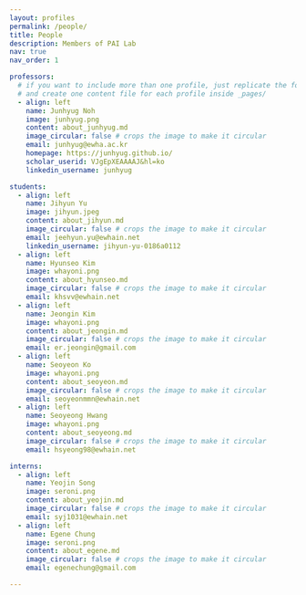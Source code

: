 ```yaml
---
layout: profiles
permalink: /people/
title: People
description: Members of PAI Lab
nav: true
nav_order: 1

professors:
  # if you want to include more than one profile, just replicate the following block
  # and create one content file for each profile inside _pages/
  - align: left
    name: Junhyug Noh
    image: junhyug.png
    content: about_junhyug.md
    image_circular: false # crops the image to make it circular
    email: junhyug@ewha.ac.kr
    homepage: https://junhyug.github.io/
    scholar_userid: VJgEpXEAAAAJ&hl=ko
    linkedin_username: junhyug

students:
  - align: left
    name: Jihyun Yu
    image: jihyun.jpeg
    content: about_jihyun.md
    image_circular: false # crops the image to make it circular
    email: jeehyun.yu@ewhain.net
    linkedin_username: jihyun-yu-0186a0112
  - align: left
    name: Hyunseo Kim
    image: whayoni.png
    content: about_hyunseo.md
    image_circular: false # crops the image to make it circular
    email: khsvv@ewhain.net
  - align: left
    name: Jeongin Kim
    image: whayoni.png
    content: about_jeongin.md
    image_circular: false # crops the image to make it circular
    email: er.jeongin@gmail.com
  - align: left
    name: Seoyeon Ko
    image: whayoni.png
    content: about_seoyeon.md
    image_circular: false # crops the image to make it circular
    email: seoyeonmmn@ewhain.net
  - align: left
    name: Seoyeong Hwang
    image: whayoni.png
    content: about_seoyeong.md
    image_circular: false # crops the image to make it circular
    email: hsyeong98@ewhain.net

interns:
  - align: left
    name: Yeojin Song
    image: seroni.png
    content: about_yeojin.md
    image_circular: false # crops the image to make it circular
    email: syj1031@ewhain.net
  - align: left
    name: Egene Chung
    image: seroni.png
    content: about_egene.md
    image_circular: false # crops the image to make it circular
    email: egenechung@gmail.com

---
```

